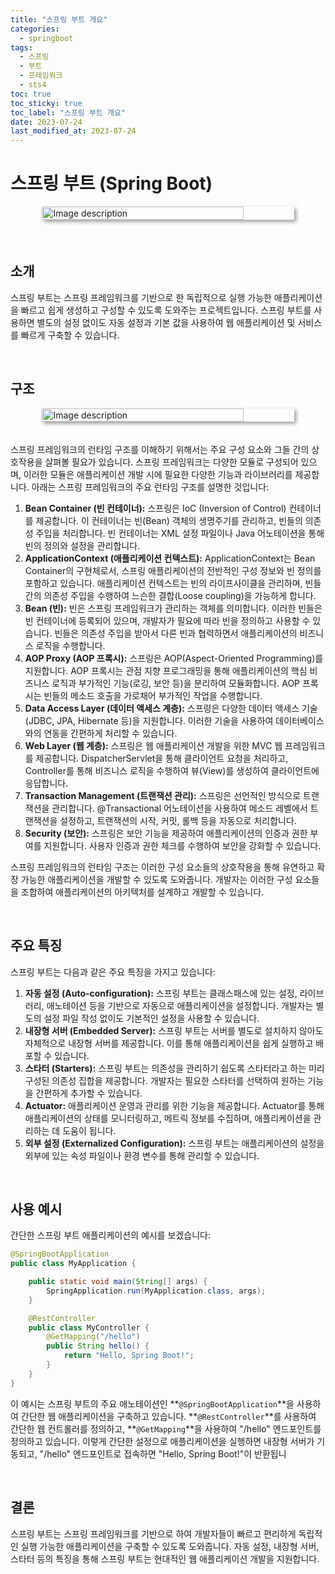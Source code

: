 ```yaml
---
title: "스프링 부트 개요"
categories:
  - springboot
tags:
  - 스프링
  - 부트
  - 프레임워크
  - sts4
toc: true
toc_sticky: true
toc_label: "스프링 부트 개요"
date: 2023-07-24
last_modified_at: 2023-07-24
---
```



# **스프링 부트 (Spring Boot)**

<div style=" display : flex; justify-content: center;">
	<img src="{{site.baseurl}}/images/springboot/1.jpg" alt="Image description" style="width: 80%; height: 40%; margin-bottom: 20px; box-shadow: 3px 3px 6px rgba(0,0,0,0.4);">
</div>

<br/>

## **소개**

스프링 부트는 스프링 프레임워크를 기반으로 한 독립적으로 실행 가능한 애플리케이션을 빠르고 쉽게 생성하고 구성할 수 있도록 도와주는 프로젝트입니다. 스프링 부트를 사용하면 별도의 설정 없이도 자동 설정과 기본 값을 사용하여 웹 애플리케이션 및 서비스를 빠르게 구축할 수 있습니다.

<br/>

## 구조

<div style=" display : flex; justify-content: center;">
	<img src="{{site.baseurl}}/images/springboot/2.png" alt="Image description" style="width: 80%; height: 40%; margin-bottom: 20px; box-shadow: 3px 3px 6px rgba(0,0,0,0.4);">
</div>

스프링 프레임워크의 런타임 구조를 이해하기 위해서는 주요 구성 요소와 그들 간의 상호작용을 살펴볼 필요가 있습니다. 스프링 프레임워크는 다양한 모듈로 구성되어 있으며, 이러한 모듈은 애플리케이션 개발 시에 필요한 다양한 기능과 라이브러리를 제공합니다. 아래는 스프링 프레임워크의 주요 런타임 구조를 설명한 것입니다:

1. **Bean Container (빈 컨테이너):** 스프링은 IoC (Inversion of Control) 컨테이너를 제공합니다. 이 컨테이너는 빈(Bean) 객체의 생명주기를 관리하고, 빈들의 의존성 주입을 처리합니다. 빈 컨테이너는 XML 설정 파일이나 Java 어노테이션을 통해 빈의 정의와 설정을 관리합니다.
2. **ApplicationContext (애플리케이션 컨텍스트):** ApplicationContext는 Bean Container의 구현체로서, 스프링 애플리케이션의 전반적인 구성 정보와 빈 정의를 포함하고 있습니다. 애플리케이션 컨텍스트는 빈의 라이프사이클을 관리하며, 빈들 간의 의존성 주입을 수행하여 느슨한 결합(Loose coupling)을 가능하게 합니다.
3. **Bean (빈):** 빈은 스프링 프레임워크가 관리하는 객체를 의미합니다. 이러한 빈들은 빈 컨테이너에 등록되어 있으며, 개발자가 필요에 따라 빈을 정의하고 사용할 수 있습니다. 빈들은 의존성 주입을 받아서 다른 빈과 협력하면서 애플리케이션의 비즈니스 로직을 수행합니다.
4. **AOP Proxy (AOP 프록시):** 스프링은 AOP(Aspect-Oriented Programming)를 지원합니다. AOP 프록시는 관점 지향 프로그래밍을 통해 애플리케이션의 핵심 비즈니스 로직과 부가적인 기능(로깅, 보안 등)을 분리하여 모듈화합니다. AOP 프록시는 빈들의 메소드 호출을 가로채어 부가적인 작업을 수행합니다.
5. **Data Access Layer (데이터 액세스 계층):** 스프링은 다양한 데이터 액세스 기술(JDBC, JPA, Hibernate 등)을 지원합니다. 이러한 기술을 사용하여 데이터베이스와의 연동을 간편하게 처리할 수 있습니다.
6. **Web Layer (웹 계층):** 스프링은 웹 애플리케이션 개발을 위한 MVC 웹 프레임워크를 제공합니다. DispatcherServlet을 통해 클라이언트 요청을 처리하고, Controller를 통해 비즈니스 로직을 수행하여 뷰(View)를 생성하여 클라이언트에 응답합니다.
7. **Transaction Management (트랜잭션 관리):** 스프링은 선언적인 방식으로 트랜잭션을 관리합니다. @Transactional 어노테이션을 사용하여 메소드 레벨에서 트랜잭션을 설정하고, 트랜잭션의 시작, 커밋, 롤백 등을 자동으로 처리합니다.
8. **Security (보안):** 스프링은 보안 기능을 제공하여 애플리케이션의 인증과 권한 부여를 지원합니다. 사용자 인증과 권한 체크를 수행하여 보안을 강화할 수 있습니다.

스프링 프레임워크의 런타임 구조는 이러한 구성 요소들의 상호작용을 통해 유연하고 확장 가능한 애플리케이션을 개발할 수 있도록 도와줍니다. 개발자는 이러한 구성 요소들을 조합하여 애플리케이션의 아키텍처를 설계하고 개발할 수 있습니다.

<br/>

## **주요 특징**

스프링 부트는 다음과 같은 주요 특징을 가지고 있습니다:

1. **자동 설정 (Auto-configuration):** 스프링 부트는 클래스패스에 있는 설정, 라이브러리, 애노테이션 등을 기반으로 자동으로 애플리케이션을 설정합니다. 개발자는 별도의 설정 파일 작성 없이도 기본적인 설정을 사용할 수 있습니다.
2. **내장형 서버 (Embedded Server):** 스프링 부트는 서버를 별도로 설치하지 않아도 자체적으로 내장형 서버를 제공합니다. 이를 통해 애플리케이션을 쉽게 실행하고 배포할 수 있습니다.
3. **스타터 (Starters):** 스프링 부트는 의존성을 관리하기 쉽도록 스타터라고 하는 미리 구성된 의존성 집합을 제공합니다. 개발자는 필요한 스타터를 선택하여 원하는 기능을 간편하게 추가할 수 있습니다.
4. **Actuator:** 애플리케이션 운영과 관리를 위한 기능을 제공합니다. Actuator를 통해 애플리케이션의 상태를 모니터링하고, 메트릭 정보를 수집하며, 애플리케이션을 관리하는 데 도움이 됩니다.
5. **외부 설정 (Externalized Configuration):** 스프링 부트는 애플리케이션의 설정을 외부에 있는 속성 파일이나 환경 변수를 통해 관리할 수 있습니다.

<br/>

## **사용 예시**

간단한 스프링 부트 애플리케이션의 예시를 보겠습니다:

```java
@SpringBootApplication
public class MyApplication {

    public static void main(String[] args) {
        SpringApplication.run(MyApplication.class, args);
    }

    @RestController
    public class MyController {
        @GetMapping("/hello")
        public String hello() {
            return "Hello, Spring Boot!";
        }
    }
}
```

이 예시는 스프링 부트의 주요 애노테이션인 **`@SpringBootApplication`**을 사용하여 간단한 웹 애플리케이션을 구축하고 있습니다. **`@RestController`**를 사용하여 간단한 웹 컨트롤러를 정의하고, **`@GetMapping`**을 사용하여 "/hello" 엔드포인트를 정의하고 있습니다. 이렇게 간단한 설정으로 애플리케이션을 실행하면 내장형 서버가 기동되고, "/hello" 엔드포인트로 접속하면 "Hello, Spring Boot!"이 반환됩니

<br/>

## **결론**

스프링 부트는 스프링 프레임워크를 기반으로 하여 개발자들이 빠르고 편리하게 독립적인 실행 가능한 애플리케이션을 구축할 수 있도록 도와줍니다. 자동 설정, 내장형 서버, 스타터 등의 특징을 통해 스프링 부트는 현대적인 웹 애플리케이션 개발을 지원합니다.